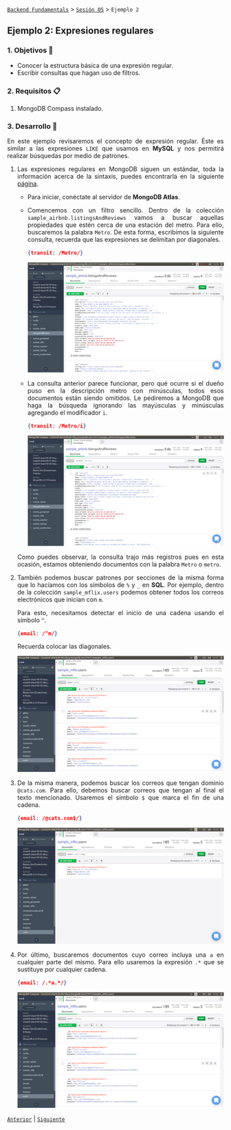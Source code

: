 [`Backend Fundamentals`](../../README.md) > [`Sesión 05`](../README.md) > `Ejemplo 2`

## Ejemplo 2: Expresiones regulares

<div style="text-align: justify;">

### 1. Objetivos :dart: 

- Conocer la estructura básica de una expresión regular.
- Escribir consultas que hagan uso de filtros.

### 2. Requisitos :clipboard:

1. MongoDB Compass instalado.

### 3. Desarrollo :rocket:

En este ejemplo revisaremos el concepto de expresión regular. Éste es similar a las expresiones `LIKE` que usamos en __MySQL__ y nos permitirá realizar búsquedas por medio de patrones. 

1. Las expresiones regulares en MongoDB siguen un estándar, toda la información acerca de la sintaxis, puedes encontrarla en la siguiente [página](https://www.w3schools.com/jsref/jsref_obj_regexp.asp).

   - Para iniciar, conéctate al servidor de __MongoDB Atlas__.
   
   - Comencemos con un filtro sencillo. Dentro de la colección `sample_airbnb.listingsAndReviews` vamos a buscar aquellas propiedades que estén cerca de una estación del metro. Para ello, buscaremos la palabra `Metro`. De esta forma, escribimos la siguiente consulta, recuerda que las expresiones se delimitan por diagonales.
   
      ```json
      {transit: /Metro/}
      ```
      
      ![imagen](imagenes/imagen1.png)
      
   - La consulta anterior parece funcionar, pero qué ocurre si el dueño puso en la descripción metro con minúsculas, todos esos documentos están siendo omitidos. Le pediremos a MongoDB que haga la búsqueda ignorando las mayúsculas y minúsculas agregando el modificador `i`.
   
      ```json
      {transit: /Metro/i}
      ```
      
      ![imagen](imagenes/imagen2.png)
      
   Como puedes observar, la consulta trajo más registros pues en esta ocasión, estamos obteniendo documentos con la palabra `Metro` o `metro`.   

2. También podemos buscar patrones por secciones de la misma forma que lo hacíamos con los símbolos de `%` y `_` en __SQL__. Por ejemplo, dentro de la colección `sample_mflix.users` podemos obtener todos los correos electrónicos que inician con `m`. 

   Para esto, necesitamos detectar el inicio de una cadena usando el símbolo `^`.
   
   ```json
   {email: /^m/}
   ```
   
   Recuerda colocar las diagonales.
   
   ![imagen](imagenes/imagen3.png)
   
3. De la misma manera, podemos buscar los correos que tengan dominio `@cats.com`. Para ello, debemos buscar correos que tengan al final el texto mencionado. Usaremos el símbolo `$` que marca el fin de una cadena.

   ```json
   {email: /@cats.com$/}
   ```
   
   ![imagen](imagenes/imagen4.png)
   
4. Por último, buscaremos documentos cuyo correo incluya una `a` en cualquier parte del mismo. Para ello usaremos la expresión `.*` que se sustituye por cualquier cadena.

   ```json
   {email: /.*a.*/}
   ```
   
   ![imagen](imagenes/imagen5.png)  

[`Anterior`](../README.md) | [`Siguiente`](../Reto-02)

</div>
